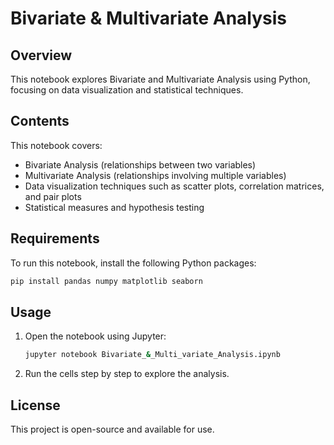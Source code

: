 # Bivariate & Multivariate Analysis

## Overview
This notebook explores Bivariate and Multivariate Analysis using Python, focusing on data visualization and statistical techniques.

## Contents
This notebook covers:
- Bivariate Analysis (relationships between two variables)
- Multivariate Analysis (relationships involving multiple variables)
- Data visualization techniques such as scatter plots, correlation matrices, and pair plots
- Statistical measures and hypothesis testing

## Requirements
To run this notebook, install the following Python packages:
```bash
pip install pandas numpy matplotlib seaborn
```

## Usage
1. Open the notebook using Jupyter:
   ```bash
   jupyter notebook Bivariate_&_Multi_variate_Analysis.ipynb
   ```
2. Run the cells step by step to explore the analysis.

## License
This project is open-source and available for use.
